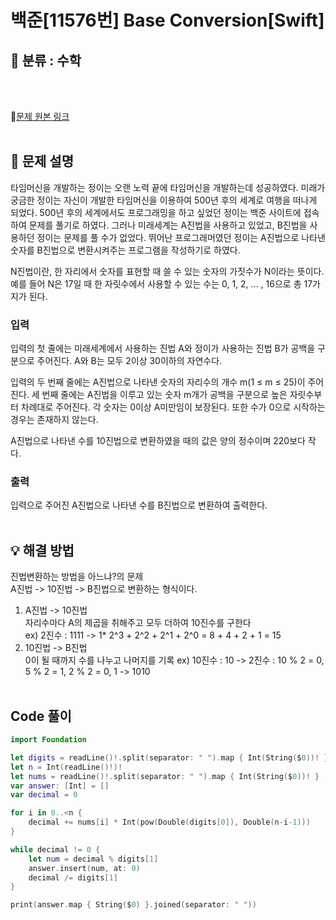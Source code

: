 # 백준[11576번] Base Conversion[Swift]

## 🔎 분류 : 수학
<br><br>

🔗[문제 원본 링크](https://www.acmicpc.net/problem/11576)
<br><br>

## 📝 문제 설명
타임머신을 개발하는 정이는 오랜 노력 끝에 타임머신을 개발하는데 성공하였다. 미래가 궁금한 정이는 자신이 개발한 타임머신을 이용하여 500년 후의 세계로 여행을 떠나게 되었다. 500년 후의 세계에서도 프로그래밍을 하고 싶었던 정이는 백준 사이트에 접속하여 문제를 풀기로 하였다. 그러나 미래세계는 A진법을 사용하고 있었고, B진법을 사용하던 정이는 문제를 풀 수가 없었다. 뛰어난 프로그래머였던 정이는 A진법으로 나타낸 숫자를 B진법으로 변환시켜주는 프로그램을 작성하기로 하였다. 

N진법이란, 한 자리에서 숫자를 표현할 때 쓸 수 있는 숫자의 가짓수가 N이라는 뜻이다. 예를 들어 N은 17일 때 한 자릿수에서 사용할 수 있는 수는 0, 1, 2, ... , 16으로 총 17가지가 된다.

### 입력
입력의 첫 줄에는 미래세계에서 사용하는 진법 A와 정이가 사용하는 진법 B가 공백을 구분으로 주어진다. A와 B는 모두 2이상 30이하의 자연수다.

입력의 두 번째 줄에는 A진법으로 나타낸 숫자의 자리수의 개수 m(1 ≤ m ≤ 25)이 주어진다. 세 번째 줄에는 A진법을 이루고 있는 숫자 m개가 공백을 구분으로 높은 자릿수부터 차례대로 주어진다. 각 숫자는 0이상 A미만임이 보장된다. 또한 수가 0으로 시작하는 경우는 존재하지 않는다.

A진법으로 나타낸 수를 10진법으로 변환하였을 때의 값은 양의 정수이며 220보다 작다.

### 출력
입력으로 주어진 A진법으로 나타낸 수를 B진법으로 변환하여 출력한다.<br><br>

## 💡 해결 방법
진법변환하는 방법을 아느냐?의 문제<br> 
A진법 -> 10진법 -> B진법으로 변환하는 형식이다.<br>
1. A진법 -> 10진법<br>
자리수마다 A의 제곱을 취해주고 모두 더하여 10진수를 구한다<br>
ex) 2진수 : 1111 -> 1* 2^3 + 2^2 + 2^1 + 2^0 = 8 + 4 + 2 + 1 = 15<br>
2. 10진법 -> B진법<br>
0이 될 때까지 수를 나누고 나머지를 기록 
ex) 10진수 : 10 -> 2진수 : 10 % 2 = 0, 5 % 2 = 1, 2 % 2 = 0, 1 -> 1010
<br><br>

## Code 풀이
```Swift
import Foundation

let digits = readLine()!.split(separator: " ").map { Int(String($0))! }
let n = Int(readLine()!)!
let nums = readLine()!.split(separator: " ").map { Int(String($0))! }
var answer: [Int] = []
var decimal = 0

for i in 0..<n {
    decimal += nums[i] * Int(pow(Double(digits[0]), Double(n-i-1)))
}

while decimal != 0 {
    let num = decimal % digits[1]
    answer.insert(num, at: 0)
    decimal /= digits[1]
}

print(answer.map { String($0) }.joined(separator: " "))
```
